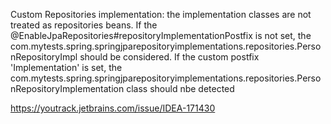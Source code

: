 
Custom Repositories implementation:
the implementation classes are not treated as repositories beans.
If the  @EnableJpaRepositories#repositoryImplementationPostfix is not set, the com.mytests.spring.springjparepositoryimplementations.repositories.PersonRepositoryImpl should be considered.
If the custom postfix 'Implementation' is set, the com.mytests.spring.springjparepositoryimplementations.repositories.PersonRepositoryImplementation class should nbe detected

https://youtrack.jetbrains.com/issue/IDEA-171430